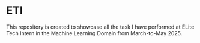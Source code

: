 # ETI
This repository is created to showcase all the task I have performed at ELite Tech Intern in the Machine Learning Domain from March-to-May 2025.
